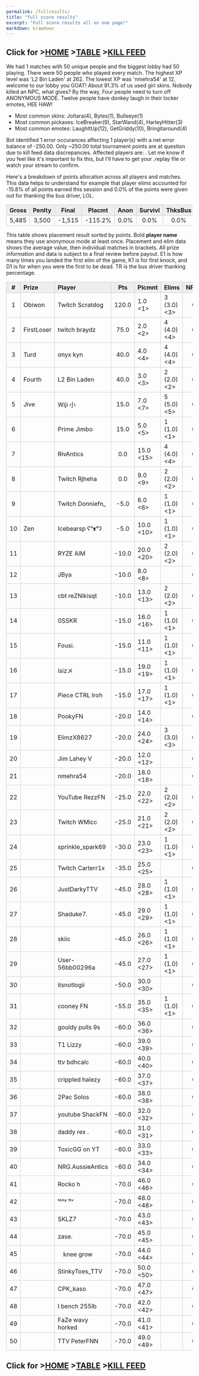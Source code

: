 ```yaml
---
permalink: /fullresults/
title: "full score results"
excerpt: "Full score results all on one page!"
markdown: kramdown
---
```

<meta http-equiv="refresh" content="30">

<script>
    var countUpdDate = new Date("Nov 03, 2022 20:04:08").getTime(); // Set the date we're counting down to
    var x = setInterval(function () {
        var timeNow = new Date().getTime(); // Get today's date and time
        var distance = timeNow - countUpdDate; // Find the distance between now and the count down date
        var days = Math.floor(distance / (1000 * 60 * 60 * 24));
        var hours = Math.floor((distance % (1000 * 60 * 60 * 24)) / (1000 * 60 * 60));
        var minutes = Math.floor((distance % (1000 * 60 * 60)) / (1000 * 60));
        var seconds = Math.floor((distance % (1000 * 60)) / 1000);
        var minutesString = minutes.toString();
        var secondsString = seconds.toString();
        if (minutesString.length < 2) {
            minutesString = "0" + minutesString;
        }
        if (secondsString.length < 2) {
            secondsString = "0" + secondsString;
        }
        document.getElementById("countUpTimer").innerHTML = minutesString + ":" + secondsString + " since updt"; // Display the result in the element with id="demo"
        // If the count down is finished, write some text
        if (distance < 0) {
            clearInterval(x);
            document.getElementById("countUpTimer").innerHTML = "EXPIRED";
        }
    }, 1000); // Update the count down every 1000 milliseconds
</script>


<style>
      .tableFixHead {
        overflow-y: auto;
        height: 195px;
      }
      .tableFixHead thead th {
        position: sticky;
        top: 0;
      }
      table {
        border-collapse: collapse;
        width: 100%;
      }
      th,
      td {
        padding: 2px 2x;
        border: 1px solid #ccc;
      }
      th {
        background: #eee;
      }
</style>

<strong><span id="countUpTimer" style="color:red;background-color:white;font-size:add_size"></span></strong>
## Click for >[HOME](https://www.kaso.gg) >[TABLE](https://www.kaso.gg/fullresults) >[KILL FEED](https://www.kaso.gg/killfeed)<br>

We had 1 matches with 50 unique people and the biggest lobby had 50 playing. There were 50 people who played every match. The highest XP level was 'L2 Bin Laden' at 262. The lowest XP was 'nmehra54' at 12, welcome to our lobby you GOAT! About 91.3% of us used girl skins. Nobody killed an NPC, what gives? By the way, Four people need to turn off ANONYMOUS MODE. Twelve people have donkey laugh in their locker emotes, HEE HAW!

* Most common skins: Joltara(4), Bytes(1), Bullseye(1)<br>
* Most common pickaxes: IceBreaker(9), StarWand(4), HarleyHitter(3)<br>
* Most common emotes: LaughItUp(12), GetGriddy(10), Bringitaround(4)<br>

Bot identified 1 error occurances affecting 1 player(s) with a net error balance of -250.00. Only ~250.00 total tournament points are at question due to kill feed data discrepancies. Affected players are: . Let me know if you feel like it's important to fix this, but I'll have to get your .replay file or watch your stream to confirm.

Here's a breakdown of points allocation across all players and matches. This data helps to understand for example that player elims accounted for -15.8% of all points earned this session and 0.0% of the points were given out for thanking the bus driver, LOL.

| Gross  | Penlty | Final  | Placmt | Anon   | Survivl  | ThksBus | YouDed | Elims  | Siphon | NPC    |
| :----: | :----: | :----: | :----: | :----: | :----:   | :----:  | :----: | :----: | :----: | :----: |
|5,485|3,500|-1,515|-115.2%|0.0%|0.0%|0.0%|0.0%|-15.8%|0.0%|0.0%|

This table shows placement result sorted by points. Bold **player name** means they use anonymous mode at least once. Placement and elim data shows the average value, then individual matches in brackets. All prize information and data is subject to a final review before payout. E1 is how many times you landed the first elim of the game, K1 is for first knock, and D1 is for when you were the first to be dead. TR is the bus driver thanking percentage.


| #      | Prize | Player | Pts    | Plcmnt | Elims | NPCs   | E1     | D1     | K1     | TR     | Lvl    | Skin   | Axe    |
| :----: | :---  | :---   | :----: | :---   | :---  | :----: | :----: | :----: | :----: | :----: | :----: | :----: | :----: |
|1|Obiwon|Twitch Scratdog|120.0|1.0 <1>|3 (3.0) <3>|0|0|0|0|0%|65|![](){:height="35px"}|![](){:height="35px"}|
|2|FirstLoser|twitch braydz|75.0|2.0 <2>|4 (4.0) <4>|0|0|0|0|0%|158|![](){:height="35px"}|![](){:height="35px"}|
|3|Turd|onyx kyn|40.0|4.0 <4>|4 (4.0) <4>|0|0|0|0|0%|127|![](https://media.fortniteapi.io/images/5d6b82ff761b71350a84f2ed1fe9275f/transparent.png){:height="35px"}|![](https://media.fortniteapi.io/images/6fd6c8c77fe3da8f776952dd8171570b/transparent.png){:height="35px"}|
|4|Fourth|L2 Bin Laden|40.0|3.0 <3>|2 (2.0) <2>|0|0|0|0|0%|262|![](){:height="35px"}|![](){:height="35px"}|
|5|Jive|Wiji 小|15.0|7.0 <7>|5 (5.0) <5>|0|0|0|0|0%|213|![](https://media.fortniteapi.io/images/04d7bd3eed40ebe4794958c43e213398/transparent.png){:height="35px"}|![](https://media.fortniteapi.io/images/6fd6c8c77fe3da8f776952dd8171570b/transparent.png){:height="35px"}|
|6||Prime Jimbo|15.0|5.0 <5>|1 (1.0) <1>|0|0|0|0|0%|30|![](){:height="35px"}|![](){:height="35px"}|
|7||RivAntics|0.0|15.0 <15>|4 (4.0) <4>|0|0|0|0|0%|79|![](https://media.fortniteapi.io/images/3c83cd1-592e881-d91e78b-34442d8/transparent.png){:height="35px"}|![](https://media.fortniteapi.io/images/ec32e95-f5e82af-93e78e7-d72ff97/transparent.png){:height="35px"}|
|8||Twitch Rjheha|0.0|9.0 <9>|2 (2.0) <2>|0|0|0|0|0%|127|![](){:height="35px"}|![](){:height="35px"}|
|9||Twitch Donniefn_|-5.0|6.0 <6>|1 (1.0) <1>|0|0|0|0|0%|22|![](https://media.fortniteapi.io/images/0a516b5a4fdf57074e8e0a63737ea4bf/transparent.png){:height="35px"}|![](https://media.fortniteapi.io/images/ec32e95-f5e82af-93e78e7-d72ff97/transparent.png){:height="35px"}|
|10|Zen|Icebearsp ʕᵒᴥᵒʔ|-5.0|10.0 <10>|1 (1.0) <1>|0|0|0|0|0%|112|![](https://media.fortniteapi.io/images/12a28cee9cf139fa3cc39cca6277b986/transparent.png){:height="35px"}|![](https://media.fortniteapi.io/images/ec32e95-f5e82af-93e78e7-d72ff97/transparent.png){:height="35px"}|
|11||RYZE AIM|-10.0|20.0 <20>|2 (2.0) <2>|0|0|0|0|0%|75|![](){:height="35px"}|![](){:height="35px"}|
|12||JBуa|-10.0|8.0 <8>||0|0|0|0|0%|74|![](){:height="35px"}|![](){:height="35px"}|
|13||cbt reZNikisqt|-10.0|13.0 <13>|2 (2.0) <2>|0|0|0|0|0%|89|![](){:height="35px"}|![](){:height="35px"}|
|14||0SSKR|-15.0|16.0 <16>|1 (1.0) <1>|0|0|0|0|0%|1|![](){:height="35px"}|![](){:height="35px"}|
|15||Fousi.|-15.0|11.0 <11>|1 (1.0) <1>|0|0|0|0|0%|255|![](https://media.fortniteapi.io/images/5cb1508ab8223aee905bcf1afb57c43f/transparent.png){:height="35px"}|![](https://media.fortniteapi.io/images/6fd6c8c77fe3da8f776952dd8171570b/transparent.png){:height="35px"}|
|16||isizメ|-15.0|19.0 <19>|1 (1.0) <1>|0|0|0|0|0%|105|![](){:height="35px"}|![](){:height="35px"}|
|17||Piece CTRL Iroh|-15.0|17.0 <17>|1 (1.0) <1>|0|0|0|0|0%|123|![](){:height="35px"}|![](){:height="35px"}|
|18||PookyFN|-20.0|14.0 <14>||0|0|0|0|0%|165|![](https://media.fortniteapi.io/images/5d6b82ff761b71350a84f2ed1fe9275f/transparent.png){:height="35px"}|![](https://media.fortniteapi.io/images/d2e8284-fb06feb-ea3fbe3-c41fd8b/transparent.png){:height="35px"}|
|19||ElimzX8627|-20.0|24.0 <24>|3 (3.0) <3>|0|0|0|0|0%|155|![](https://media.fortniteapi.io/images/3342d8f2545e8a2fccfa64b389169d92/transparent.png){:height="35px"}|![](https://media.fortniteapi.io/images/ec32e95-f5e82af-93e78e7-d72ff97/transparent.png){:height="35px"}|
|20||Jim Lahey Ⅴ|-20.0|12.0 <12>||0|0|0|0|0%|77|![](https://media.fortniteapi.io/images/e76cb8d-bec8b2f-0161c68-5da68b4/transparent.png){:height="35px"}|![](https://media.fortniteapi.io/images/14a375486863d7f10ed120bcf50ec5b2/transparent.png){:height="35px"}|
|21||nmehra54|-20.0|18.0 <18>||0|0|0|0|0%|12|![](){:height="35px"}|![](){:height="35px"}|
|22||YouTube RezzFN|-25.0|22.0 <22>|2 (2.0) <2>|0|1|0|0|0%|130|![](){:height="35px"}|![](){:height="35px"}|
|23||Twitch WMicc|-25.0|21.0 <21>|2 (2.0) <2>|0|0|0|0|0%|143|![](https://media.fortniteapi.io/images/71d6cc1e0c4af7f362b7a5874003a94e/transparent.png){:height="35px"}|![](https://media.fortniteapi.io/images/128928a-3e4385b-50c4b4a-4240a82/transparent.png){:height="35px"}|
|24||sprinkle_spark69|-30.0|23.0 <23>|1 (1.0) <1>|0|0|0|0|0%|93|![](https://media.fortniteapi.io/images/29973af14bd85f0b3d2a7f61a091c3b2/transparent.png){:height="35px"}|![](https://media.fortniteapi.io/images/d2e8284-fb06feb-ea3fbe3-c41fd8b/transparent.png){:height="35px"}|
|25||Twitch Carterr1x|-35.0|25.0 <25>||0|0|0|0|0%|98|![](https://media.fortniteapi.io/images/3e756f27efe7f24dfcde9018cedc5912/transparent.png){:height="35px"}|![](https://media.fortniteapi.io/images/ec32e95-f5e82af-93e78e7-d72ff97/transparent.png){:height="35px"}|
|26||JustDarkyTTV|-45.0|28.0 <28>|1 (1.0) <1>|0|0|0|0|0%|110|![](https://media.fortniteapi.io/images/a745f6813a1e61d275745cf0ba517a7f/transparent.png){:height="35px"}|![](https://media.fortniteapi.io/images/dd690be-dacba62-13998ad-a50a04c/transparent.png){:height="35px"}|
|27||Shaduke7.|-45.0|29.0 <29>|1 (1.0) <1>|0|0|0|0|0%|149|![](https://media.fortniteapi.io/images/5d6b82ff761b71350a84f2ed1fe9275f/transparent.png){:height="35px"}|![](https://media.fortniteapi.io/images/3e5a1599e8620abd44155917aa2f5b2c/transparent.png){:height="35px"}|
|28||skiic|-45.0|26.0 <26>|1 (1.0) <1>|0|0|0|0|0%|96|![](){:height="35px"}|![](){:height="35px"}|
|29||User-56bb00296a|-45.0|27.0 <27>|1 (1.0) <1>|0|0|0|0|0%|82|![](){:height="35px"}|![](){:height="35px"}|
|30||itsnotlogii|-50.0|30.0 <30>||0|0|0|0|0%|1|![](https://media.fortniteapi.io/images/4266f184d24a5159c7321cf4fa1841ce/transparent.png){:height="35px"}|![](https://media.fortniteapi.io/images/d2e8284-fb06feb-ea3fbe3-c41fd8b/transparent.png){:height="35px"}|
|31||cooney FN|-55.0|35.0 <35>|1 (1.0) <1>|0|0|0|0|0%|127|![](https://media.fortniteapi.io/images/b80232a24d16c48333a63a8bf9d4717b/transparent.png){:height="35px"}|![](https://media.fortniteapi.io/images/d2e8284-fb06feb-ea3fbe3-c41fd8b/transparent.png){:height="35px"}|
|32||gouldy pulls 9s|-60.0|36.0 <36>||0|0|0|0|0%|45|![](https://media.fortniteapi.io/images/3f3824cdbbe5ff412907572724f8fd5a/transparent.png){:height="35px"}|![](https://media.fortniteapi.io/images/f33b9ce-7202975-6778b2d-3fc30e2/transparent.png){:height="35px"}|
|33||T1 Lizzy|-60.0|39.0 <39>||0|0|0|0|0%|134|![](https://media.fortniteapi.io/images/1e55a45-cb54ceb-bafa8c9-805b40b/transparent.png){:height="35px"}|![](https://media.fortniteapi.io/images/ec32e95-f5e82af-93e78e7-d72ff97/transparent.png){:height="35px"}|
|34||ttv bdhcalc|-60.0|40.0 <40>||0|0|0|0|0%|174|![](https://media.fortniteapi.io/images/921bcff-7a6474b-20912b8-ed4f78a/transparent.png){:height="35px"}|![](https://media.fortniteapi.io/images/c630409d891712e1d089a13fce85920a/transparent.png){:height="35px"}|
|35||crippled halezy|-60.0|37.0 <37>||0|0|0|0|0%|78|![](https://media.fortniteapi.io/images/d67798f-6f476dc-9a88c27-7c7b46b/transparent.png){:height="35px"}|![](https://media.fortniteapi.io/images/ec32e95-f5e82af-93e78e7-d72ff97/transparent.png){:height="35px"}|
|36||2Pac Solos|-60.0|38.0 <38>||0|0|0|0|0%|72|![](){:height="35px"}|![](){:height="35px"}|
|37||youtube ShackFN|-60.0|32.0 <32>||0|0|0|0|0%|77|![](https://media.fortniteapi.io/images/5d6b82ff761b71350a84f2ed1fe9275f/transparent.png){:height="35px"}|![](https://media.fortniteapi.io/images/f33b9ce-7202975-6778b2d-3fc30e2/transparent.png){:height="35px"}|
|38||daddy rex .|-60.0|31.0 <31>||0|0|0|0|0%|166|![](https://media.fortniteapi.io/images/0b5882b79617ef560fdc9e1de8b113e1/transparent.png){:height="35px"}|![](https://media.fortniteapi.io/images/5dfc05d405ea8986edbd63fc8b433274/transparent.png){:height="35px"}|
|39||ToxicGG on YT|-60.0|33.0 <33>||0|0|0|0|0%|55|![](){:height="35px"}|![](){:height="35px"}|
|40||NRG.AussieAntics|-60.0|34.0 <34>||0|0|0|0|0%|173|![](){:height="35px"}|![](){:height="35px"}|
|41||Rocko h|-70.0|46.0 <46>||0|0|0|0|0%|65|![](https://media.fortniteapi.io/images/90283196e9baff14ed1ba93943d5710b/transparent.png){:height="35px"}|![](https://media.fortniteapi.io/images/ec32e95-f5e82af-93e78e7-d72ff97/transparent.png){:height="35px"}|
|42||ᵗᵒⁿʸ ᵗᵗᵛ|-70.0|48.0 <48>||0|0|0|0|0%|128|![](){:height="35px"}|![](){:height="35px"}|
|43||SKLZ7|-70.0|43.0 <43>||0|0|0|0|0%|78|![](https://media.fortniteapi.io/images/3f9527a18c9da23166b91a1c63bc9faf/transparent.png){:height="35px"}|![](https://media.fortniteapi.io/images/ec32e95-f5e82af-93e78e7-d72ff97/transparent.png){:height="35px"}|
|44||zase.|-70.0|45.0 <45>||0|0|0|0|0%|32|![](){:height="35px"}|![](){:height="35px"}|
|45||ㅤknee grow|-70.0|44.0 <44>||0|0|0|0|0%|36|![](){:height="35px"}|![](){:height="35px"}|
|46||StinkyToes_TTV|-70.0|50.0 <50>||0|0|1|0|0%|41|![](){:height="35px"}|![](){:height="35px"}|
|47||CPK_kaso|-70.0|47.0 <47>||0|0|0|0|0%|81|![](){:height="35px"}|![](){:height="35px"}|
|48||I bench 255lb|-70.0|42.0 <42>||0|0|0|0|0%|89|![](){:height="35px"}|![](){:height="35px"}|
|49||FаZe wavy horked|-70.0|41.0 <41>||0|0|0|0|0%|137|![](){:height="35px"}|![](){:height="35px"}|
|50||TTV PeterFNN|-70.0|49.0 <49>||0|0|0|0|0%|99|![](https://media.fortniteapi.io/images/b4ef9b1bac7fbf1f507478cddb8fcd0a/transparent.png){:height="35px"}|![](https://media.fortniteapi.io/images/56f77648c5f31b9a089c183b21034834/transparent.png){:height="35px"}|

## Click for >[HOME](https://www.kaso.gg) >[TABLE](https://www.kaso.gg/fullresults) >[KILL FEED](https://www.kaso.gg/killfeed)<br>

